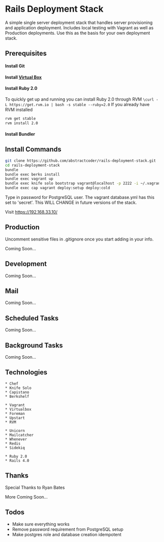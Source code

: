 # Rails Deployment Stack

A simple single server deployment stack that handles server provisioning and application deployment. Includes local testing with Vagrant as well as Production deployments. Use this as the basis for your own deployment stack.

## Prerequisites

#### Install Git
#### Install [Virtual Box](https://www.virtualbox.org)
#### Install Ruby 2.0
To quickly get up and running you can install Ruby 2.0 through RVM
```\curl -L https://get.rvm.io | bash -s stable --ruby=2.0```
If you already have RVM installed
```bash
rvm get stable
rvm install 2.0
```
#### Install Bundler

## Install Commands

```bash
git clone https://github.com/abstractcoder/rails-deployment-stack.git
cd rails-deployment-stack
bundle
bundle exec berks install
bundle exec vagrant up
bundle exec knife solo bootstrap vagrant@localhost -p 2222 -i ~/.vagrant.d/insecure_private_key node.json
bundle exec cap vagrant deploy:setup deploy:cold
```

Type in password for PostgreSQL user. The vagrant database.yml has this set to 'secret'. This WILL CHANGE in future versions of the stack.

Visit https://192.168.33.10/

## Production

Uncomment sensitive files in .gitignore once you start adding in your info.

Coming Soon...

## Development

Coming Soon...

## Mail

Coming Soon...

## Scheduled Tasks

Coming Soon...

## Background Tasks

Coming Soon...

## Technologies

```
* Chef
* Knife Solo
* Capistano
* Berkshelf

* Vagrant
* Virtualbox
* Foreman
* Upstart
* RVM

* Unicorn
* Mailcatcher
* Whenever
* Redis
* Sidekiq

* Ruby 2.0
* Rails 4.0
```

## Thanks

Special Thanks to Ryan Bates

More Coming Soon...

## Todos
- Make sure everything works
- Remove password requirement from PostgreSQL setup
- Make postgres role and database creation idempotent
